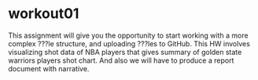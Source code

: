 # workout01

This assignment will give you the opportunity to start working with a more complex ???le structure, and uploading ???les to GitHub. This HW involves visualizing shot data of NBA players that gives summary of golden state warriors players shot chart. And also we will have to produce a report document with narrative.